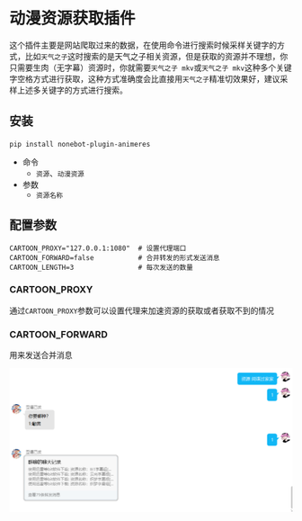 # 动漫资源获取插件

这个插件主要是网站爬取过来的数据，在使用命令进行搜索时候采样关键字的方式，比如`天气之子`这时搜索的是天气之子相关资源，但是获取的资源并不理想，你只需要生肉（无字幕）资源时，你就需要`天气之子 mkv`或`天气之子 mkv`这种多个关键字空格方式进行获取，这种方式准确度会比直接用`天气之子`精准切效果好，建议采样上述多关键字的方式进行搜索。

## 安装

`pip install nonebot-plugin-animeres`

- 命令
  - `资源`、`动漫资源`
- 参数
  - `资源名称`

## 配置参数

```env
CARTOON_PROXY="127.0.0.1:1080"  # 设置代理端口
CARTOON_FORWARD=false           # 合并转发的形式发送消息
CARTOON_LENGTH=3                # 每次发送的数量
```



### CARTOON_PROXY

通过`CARTOON_PROXY`参数可以设置代理来加速资源的获取或者获取不到的情况

### CARTOON_FORWARD

用来发送合并消息

![合并消息转发](image/forward.png)

